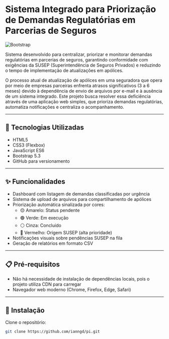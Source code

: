 # Sistema Integrado para Priorização de Demandas Regulatórias em Parcerias de Seguros

![Bootstrap](https://img.shields.io/badge/bootstrap-%238511FA.svg?style=for-the-badge&logo=bootstrap)

Sistema desenvolvido para centralizar, priorizar e monitorar demandas regulatórias em parcerias de seguros, garantindo conformidade com exigências da SUSEP (Superintendência de Seguros Privados) e reduzindo o tempo de implementação de atualizações em apólices.

O processo atual de atualização de apólices em uma seguradora que opera por meio de empresas parceiras enfrenta atrasos significativos (3 a 6 meses) devido à dependência de envio de arquivos por e-mail e à ausência de um sistema integrado. Este projeto busca resolver essa deficiência através de uma aplicação web simples, que prioriza demandas regulatórias, automatiza notificações e centraliza o acompanhamento.

---

## 🚀 Tecnologias Utilizadas

- HTML5  
- CSS3 (Flexbox)  
- JavaScript ES6  
- Bootstrap 5.3  
- GitHub para versionamento  

---

## ✨ Funcionalidades

- Dashboard com listagem de demandas classificadas por urgência  
- Sistema de upload de arquivos para compartilhamento de apólices  
- Priorização automática sinalizada por cores:
  - 🟡 Amarelo: Status pendente  
  - 🟢 Verde: Em execução  
  - ⚪ Cinza: Concluído  
  - 🔴 Vermelho: Origem SUSEP (alta prioridade)  
- Notificações visuais sobre pendências SUSEP na fila  
- Geração de relatórios em formato CSV  

---

## 📋 Pré-requisitos

- Não há necessidade de instalação de dependências locais, pois o projeto utiliza CDN para carregar  
- Navegador web moderno (Chrome, Firefox, Edge, Safari)  

---

## 🔧 Instalação

Clone o repositório:

```bash
git clone https://github.com/ianngd/pi.git
